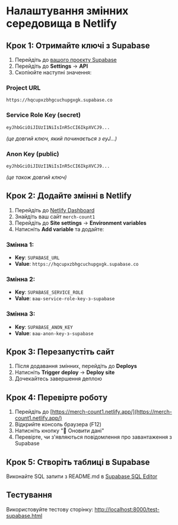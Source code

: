 # Налаштування змінних середовища в Netlify

## Крок 1: Отримайте ключі з Supabase

1. Перейдіть до [вашого проєкту Supabase](https://supabase.com/dashboard/project/hqcupxzbhgcuchupgxgk)
2. Перейдіть до **Settings** → **API**
3. Скопіюйте наступні значення:

### Project URL
```
https://hqcupxzbhgcuchupgxgk.supabase.co
```

### Service Role Key (secret)
```
eyJhbGciOiJIUzI1NiIsInR5cCI6IkpXVCJ9...
```
*(це довгий ключ, який починається з eyJ...)*

### Anon Key (public)
```
eyJhbGciOiJIUzI1NiIsInR5cCI6IkpXVCJ9...
```
*(це також довгий ключ)*

## Крок 2: Додайте змінні в Netlify

1. Перейдіть до [Netlify Dashboard](https://app.netlify.com/)
2. Знайдіть ваш сайт `merch-count1`
3. Перейдіть до **Site settings** → **Environment variables**
4. Натисніть **Add variable** та додайте:

### Змінна 1:
- **Key**: `SUPABASE_URL`
- **Value**: `https://hqcupxzbhgcuchupgxgk.supabase.co`

### Змінна 2:
- **Key**: `SUPABASE_SERVICE_ROLE`
- **Value**: `ваш-service-role-key-з-supabase`

### Змінна 3:
- **Key**: `SUPABASE_ANON_KEY`
- **Value**: `ваш-anon-key-з-supabase`

## Крок 3: Перезапустіть сайт

1. Після додавання змінних, перейдіть до **Deploys**
2. Натисніть **Trigger deploy** → **Deploy site**
3. Дочекайтесь завершення деплою

## Крок 4: Перевірте роботу

1. Перейдіть до [https://merch-count1.netlify.app/](https://merch-count1.netlify.app/)
2. Відкрийте консоль браузера (F12)
3. Натисніть кнопку "🔄 Оновити дані"
4. Перевірте, чи з'являються повідомлення про завантаження з Supabase

## Крок 5: Створіть таблиці в Supabase

Виконайте SQL запити з README.md в [Supabase SQL Editor](https://supabase.com/dashboard/project/hqcupxzbhgcuchupgxgk/sql)

## Тестування

Використовуйте тестову сторінку: [http://localhost:8000/test-supabase.html](http://localhost:8000/test-supabase.html)
